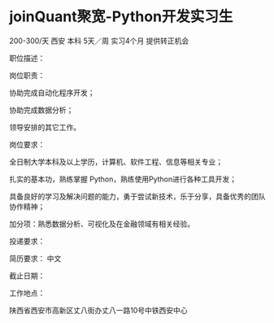 # joinQuant聚宽-Python开发实习生

200-300/天 西安 本科 5天／周 实习4个月 提供转正机会

职位描述：

岗位职责：

协助完成自动化程序开发；

协助完成数据分析；

领导安排的其它工作。



岗位要求：

全日制大学本科及以上学历，计算机、软件工程、信息等相关专业；

扎实的基本功，熟练掌握 Python，熟练使用Python进行各种工具开发；

具备良好的学习及解决问题的能力，勇于尝试新技术，乐于分享，具备优秀的团队协作精神；

加分项：熟悉数据分析、可视化及在金融领域有相关经验。



投递要求：

简历要求： 中文

截止日期：

工作地点：

陕西省西安市高新区丈八街办丈八一路10号中铁西安中心
